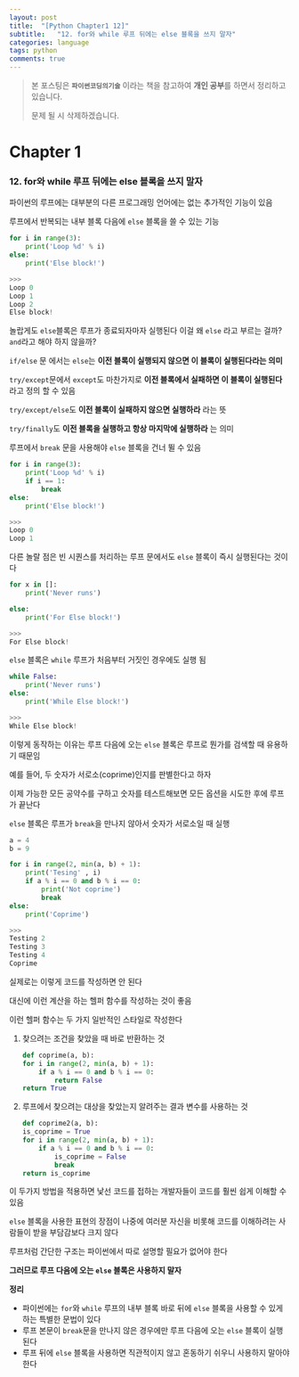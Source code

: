 ```yaml
---
layout: post
title:  "[Python Chapter1 12]"
subtitle:   "12. for와 while 루프 뒤에는 else 블록을 쓰지 말자"
categories: language
tags: python
comments: true
---
```

> 본 포스팅은 **`파이썬코딩의기술`** 이라는 책을 참고하여 **개인 공부**를 하면서 정리하고 있습니다.
>
> 문제 될 시 삭제하겠습니다.

# Chapter 1
### 12. for와 while 루프 뒤에는 else 블록을 쓰지 말자

파이썬의 루프에는 대부분의 다른 프로그래밍 언어에는 없는 추가적인 기능이 있음

루프에서 반복되는 내부 블록 다음에 `else` 블록을 쓸 수 있는 기능

```python
for i in range(3):
    print('Loop %d' % i)
else:
    print('Else block!')

>>>
Loop 0
Loop 1
Loop 2
Else block!
```
놀랍게도 `else`블록은 루프가 종료되자마자 실행된다 이걸 왜 `else` 라고 부르는 걸까? `and`라고 해야 하지 않을까?

`if/else` 문 에서는 `else`는 **이전 블록이 실행되지 않으면 이 블록이 실행된다라는 의미**

`try/except`문에서 `except`도 마찬가지로 **이전 블록에서 실패하면 이 블록이 실행된다** 라고 정의 할 수 있음

`try/except/else`도 **이전 블록이 실패하지 않으면 실행하라** 라는 뜻

`try/finally`도 **이전 블록을 실행하고 항상 마지막에 실행하라** 는 의미

루프에서 `break` 문을 사용해야 `else` 블록을 건너 뛸 수 있음

```python
for i in range(3):
    print('Loop %d' % i)
    if i == 1:
    	break
else:
    print('Else block!')

>>>
Loop 0
Loop 1
```

다른 놀랄 점은 빈 시퀀스를 처리하는 루프 문에서도 `else` 블록이 즉시 실행된다는 것이다

```python
for x in []:
    print('Never runs')

else:
    print('For Else block!')

>>>
For Else block!
```
`else` 블록은 `while` 루프가 처음부터 거짓인 경우에도 실행 됨

```python
while False:
    print('Never runs')
else:
    print('While Else block!')

>>>
While Else block!
```

이렇게 동작하는 이유는 루프 다음에 오는 `else` 블록은 루프로 뭔가를 검색할 때 유용하기 때문임

예를 들어, 두 숫자가 서로소(coprime)인지를 판별한다고 하자

이제 가능한 모든 공약수를 구하고 숫자를 테스트해보면 모든 옵션을 시도한 후에 루프가 끝난다

`else` 블록은 루프가 `break`을 만나지 않아서 숫자가 서로소일 때 실행

```python
a = 4
b = 9

for i in range(2, min(a, b) + 1):
    print('Tesing' , i)
    if a % i == 0 and b % i == 0:
        print('Not coprime')
        break
else:
    print('Coprime')

>>>
Testing 2
Testing 3
Testing 4
Coprime
```
실제로는 이렇게 코드를 작성하면 안 된다

대신에 이런 계산을 하는 헬퍼 함수를 작성하는 것이 좋음

이런 헬퍼 함수는 두 가지 일반적인 스타일로 작성한다

1. 찾으려는 조건을 찾았을 때 바로 반환하는 것

	```python
	def coprime(a, b):
    for i in range(2, min(a, b) + 1):
        if a % i == 0 and b % i == 0:
            return False
    return True
	```
2. 루프에서 찾으려는 대상을 찾았는지 알려주는 결과 변수를 사용하는 것

	```python
	def coprime2(a, b):
    is_coprime = True
    for i in range(2, min(a, b) + 1):
        if a % i == 0 and b % i == 0:
            is_coprime = False
            break
    return is_coprime
	```

이 두가지 방법을 적용하면 낯선 코드를 접하는 개발자들이 코드를 훨씬 쉽게 이해할 수 있음

`else` 블록을 사용한 표현의 장점이 나중에 여러분 자신을 비롯해 코드를 이해하려는 사람들이 받을 부담감보다 크지 않다

루프처럼 간단한 구조는 파이썬에서 따로 설명할 필요가 없어야 한다

**그러므로 루프 다음에 오는 `else` 블록은 사용하지 말자**

**정리**

- 파이썬에는 `for`와 `while` 루프의 내부 블록 바로 뒤에 `else` 블록을 사용할 수 있게 하는 특별한 문법이 있다
- 루프 본문이 `break`문을 만나지 않은 경우에만 루프 다음에 오는 `else` 블록이 실행된다
- 루프 뒤에 `else` 블록을 사용하면 직관적이지 않고 혼동하기 쉬우니 사용하지 말아야 한다

